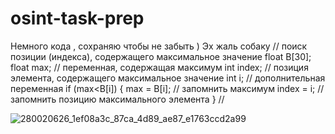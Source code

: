 # osint-task-prep
Немного кода , сохраняю чтобы не забыть ) Эх жаль собаку
// поиск позиции (индекса), содержащего максимальное значение
float B[30];
float max; // переменная, содержащая максимум
int index; // позиция элемента, содержащего максимальное значение
int i; // дополнительная переменная
    if (max<B[i]) 
    { 
        max = B[i]; // запомнить максимум
        index = i;  // запомнить позицию максимального элемента
    }
//

![280020626_1ef08a3c_87ca_4d89_ae87_e1763ccd2a99](https://github.com/Saposhnik228/osint-task-prep/assets/130839125/eaa87ef9-bdb7-4276-8e73-b1f28cddd654)


